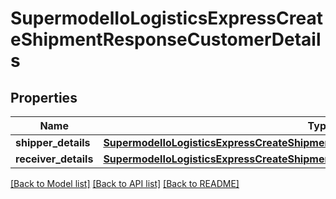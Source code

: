 # SupermodelIoLogisticsExpressCreateShipmentResponseCustomerDetails

## Properties
Name | Type | Description | Notes
------------ | ------------- | ------------- | -------------
**shipper_details** | [**SupermodelIoLogisticsExpressCreateShipmentResponseCustomerDetailsShipperDetails**](SupermodelIoLogisticsExpressCreateShipmentResponseCustomerDetailsShipperDetails.md) |  | [optional] 
**receiver_details** | [**SupermodelIoLogisticsExpressCreateShipmentResponseCustomerDetailsShipperDetails**](SupermodelIoLogisticsExpressCreateShipmentResponseCustomerDetailsShipperDetails.md) |  | [optional] 

[[Back to Model list]](../README.md#documentation-for-models) [[Back to API list]](../README.md#documentation-for-api-endpoints) [[Back to README]](../README.md)

